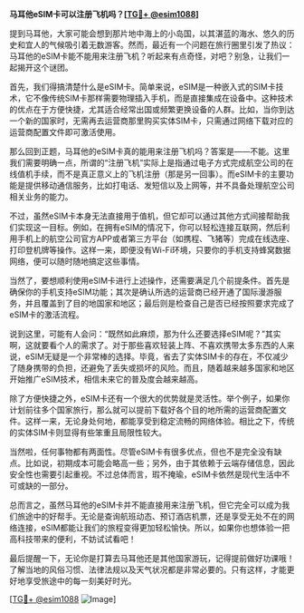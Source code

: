 **马耳他eSIM卡可以注册飞机吗？[[TG💪+ @esim1088](https://t.me/s/esim1088)]**

提到马耳他，大家可能会想到那片地中海上的小岛国，以其湛蓝的海水、悠久的历史和宜人的气候吸引着无数游客。然而，最近有一个问题在旅行圈里引发了热议：马耳他的eSIM卡能不能用来注册飞机？听起来有点奇怪，对吧？别急，让我们一起揭开这个谜团。

首先，我们得搞清楚什么是eSIM卡。简单来说，eSIM是一种嵌入式的SIM卡技术，它不像传统SIM卡那样需要物理插入手机，而是直接集成在设备中。这种技术的优点在于方便快捷，尤其适合经常出国或频繁更换设备的人群。比如，当你到达一个新的国家时，无需再去运营商那里购买实体SIM卡，只需通过网络下载对应的运营商配置文件即可激活使用。

那么回到正题，马耳他的eSIM卡真的能用来注册飞机吗？答案是——不能。这里我们需要明确一点，所谓的“注册飞机”实际上是指通过电子方式完成航空公司的在线值机手续，而不是真正意义上的飞机注册（那是另一回事）。而eSIM卡的主要功能是提供移动通信服务，比如打电话、发短信以及上网等，并不具备处理航空公司相关业务的能力。

不过，虽然eSIM卡本身无法直接用于值机，但它却可以通过其他方式间接帮助我们实现这一目标。例如，在拥有eSIM的情况下，你可以轻松连接互联网，然后利用手机上的航空公司官方APP或者第三方平台（如携程、飞猪等）完成在线选座、打印登机牌等操作。这样一来，即便没有Wi-Fi环境，只要你的手机支持蜂窝数据网络，便可以随时随地搞定这些事情。

当然了，要想顺利使用eSIM卡进行上述操作，还需要满足几个前提条件。首先是确保你的手机支持eSIM功能；其次是确认所选的运营商已经开通了国际漫游服务，并且覆盖到了目的地国家和地区；最后则是检查自己是否已经按照要求完成了eSIM卡的激活流程。

说到这里，可能有人会问：“既然如此麻烦，那为什么还要选择eSIM呢？”其实啊，这就要看个人的需求了。对于那些喜欢轻装上阵、不喜欢携带太多东西的人来说，eSIM无疑是一个非常棒的选择。毕竟，省去了实体SIM卡的存在，不仅减少了随身携带的负担，还避免了丢失或损坏的风险。而且，随着越来越多国家和地区开始推广eSIM技术，相信未来它的普及度会越来越高。

除了方便快捷之外，eSIM卡还有一个很大的优势就是灵活性。举个例子，如果你计划前往多个国家旅行，那么就可以提前下载好各个目的地所需的运营商配置文件。这样一来，无论身处何地，都能享受到稳定流畅的网络体验。相比之下，传统的实体SIM卡则显得有些笨重且局限性较大。

当然啦，任何事物都有两面性。尽管eSIM卡有很多优点，但也不是完全没有缺点。比如说，初期成本可能会略高一些；另外，由于其依赖于云端存储信息，因此安全性也需要引起重视。不过总体而言，瑕不掩瑜，eSIM卡依然是现代生活中不可或缺的一部分。

总而言之，虽然马耳他的eSIM卡并不能直接用来注册飞机，但它完全可以成为我们旅途中的好帮手。无论是查询航班动态、预订酒店机票，还是享受无处不在的网络连接，eSIM都能让我们的旅程变得更加轻松愉快。所以，如果你也想体验一把高科技带来的便利，不妨试试看吧！

最后提醒一下，无论你是打算去马耳他还是其他国家游玩，记得提前做好功课哦！了解当地的风俗习惯、法律法规以及天气状况都是非常必要的。只有这样，才能更好地享受旅途中的每一刻美好时光。

[[TG💪+ @esim1088](https://t.me/s/esim1088) ![Image](https://i.postimg.cc/4NQfJmqS/Snipaste-2025-05-13-00-14-12.png)]